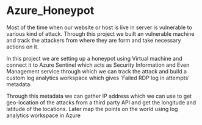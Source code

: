 # Azure_Honeypot

Most of the time when our website or host is live in server is vulnerable to various kind of attack. Through this project we built an vulnerable machine and track the attackers from where they are form and take necessary actions on it.

In this project we are setting up a honeypot using Virtual machine and connect it to Azure Sentinel which acts as Security Information and  Even Management service through which we can track the attack and build a custom log analytics workspace which gives 'Failed RDP log in attempts' metadata.

Through this metadata we can gather IP address which we can use to get geo-location of the attacks from a third party API and get the longitude and latitude of the locations. Later map the points on the world using log analytics workspace in Azure 
